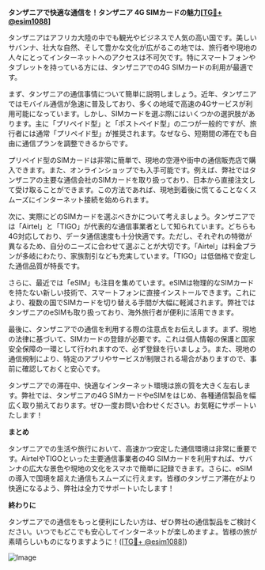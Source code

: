 **タンザニアで快適な通信を！タンザニア 4G SIMカードの魅力[[TG💪+ @esim1088](https://t.me/s/esim1088)]**

タンザニアはアフリカ大陸の中でも観光やビジネスで人気の高い国です。美しいサバンナ、壮大な自然、そして豊かな文化が広がるこの地では、旅行者や現地の人々にとってインターネットへのアクセスは不可欠です。特にスマートフォンやタブレットを持っている方には、タンザニアでの4G SIMカードの利用が最適です。

まず、タンザニアの通信事情について簡単に説明しましょう。近年、タンザニアではモバイル通信が急速に普及しており、多くの地域で高速の4Gサービスが利用可能になっています。しかし、SIMカードを選ぶ際にはいくつかの選択肢があります。主に「プリペイド型」と「ポストペイド型」の二つが一般的ですが、旅行者には通常「プリペイド型」が推奨されます。なぜなら、短期間の滞在でも自由に通信プランを調整できるからです。

プリペイド型のSIMカードは非常に簡単で、現地の空港や街中の通信販売店で購入できます。また、オンラインショップでも入手可能です。例えば、弊社ではタンザニアの主要な通信会社のSIMカードを取り扱っており、日本から直接注文して受け取ることができます。この方法であれば、現地到着後に慌てることなくスムーズにインターネット接続を始められます。

次に、実際にどのSIMカードを選ぶべきかについて考えましょう。タンザニアでは「Airtel」と「TIGO」が代表的な通信事業者として知られています。どちらも4G対応しており、データ通信速度も十分快適です。ただし、それぞれの特徴が異なるため、自分のニーズに合わせて選ぶことが大切です。「Airtel」は料金プランが多岐にわたり、家族割引なども充実しています。「TIGO」は低価格で安定した通信品質が特長です。

さらに、最近では「eSIM」も注目を集めています。eSIMは物理的なSIMカードを持たない新しい技術で、スマートフォンに直接インストールできます。これにより、複数の国でSIMカードを切り替える手間が大幅に軽減されます。弊社ではタンザニアのeSIMも取り扱っており、海外旅行者が便利に活用できます。

最後に、タンザニアでの通信を利用する際の注意点をお伝えします。まず、現地の法律に基づいて、SIMカードの登録が必要です。これは個人情報の保護と国家安全保障の一環として行われますので、必ず登録を行いましょう。また、現地の通信規制により、特定のアプリやサービスが制限される場合がありますので、事前に確認しておくと安心です。

タンザニアでの滞在中、快適なインターネット環境は旅の質を大きく左右します。弊社では、タンザニアの4G SIMカードやeSIMをはじめ、各種通信製品を幅広く取り揃えております。ぜひ一度お問い合わせください。お気軽にサポートいたします！

**まとめ**

タンザニアでの生活や旅行において、高速かつ安定した通信環境は非常に重要です。AirtelやTIGOといった主要通信事業者の4G SIMカードを利用すれば、サバンナの広大な景色や現地の文化をスマホで簡単に記録できます。さらに、eSIMの導入で国境を超えた通信もスムーズに行えます。皆様のタンザニア滞在がより快適になるよう、弊社は全力でサポートいたします！

**終わりに**

タンザニアでの通信をもっと便利にしたい方は、ぜひ弊社の通信製品をご検討ください。いつでもどこでも安心してインターネットが楽しめますよ。皆様の旅が素晴らしいものになりますように！([[TG💪+ @esim1088](https://t.me/s/esim1088)])

![Image](https://i.postimg.cc/Y0z9fWf4/image.png)